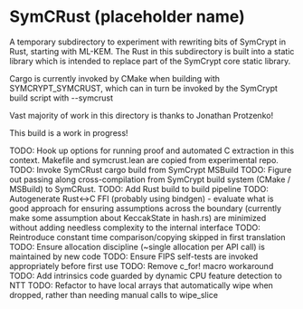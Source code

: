 # SymCRust (placeholder name)

A temporary subdirectory to experiment with rewriting bits of SymCrypt in Rust, starting with ML-KEM.
The Rust in this subdirectory is built into a static library which is intended to replace part of the
SymCrypt core static library.

Cargo is currently invoked by CMake when building with SYMCRYPT_SYMCRUST, which can in turn be invoked
by the SymCrypt build script with --symcrust

Vast majority of work in this directory is thanks to Jonathan Protzenko!


This build is a work in progress!

TODO: Hook up options for running proof and automated C extraction in this context.
Makefile and symcrust.lean are copied from experimental repo.
TODO: Invoke SymCRust cargo build from SymCrypt MSBuild
TODO: Figure out passing along cross-compilation from SymCrypt build system (CMake / MSBuild)
to SymCRust.
TODO: Add Rust build to build pipeline
TODO: Autogenerate Rust<->C FFI (probably using bindgen) - evaluate what is good approach for ensuring assumptions across the boundary (currently make some assumption about KeccakState in hash.rs) are minimized without adding needless complexity to the internal interface
TODO: Reintroduce constant time comparison/copying skipped in first translation
TODO: Ensure allocation discipline (~single allocation per API call) is maintained by new code
TODO: Ensure FIPS self-tests are invoked appropriately before first use
TODO: Remove c_for! macro workaround
TODO: Add intrinsics code guarded by dynamic CPU feature detection to NTT
TODO: Refactor to have local arrays that automatically wipe when dropped, rather than needing manual calls to wipe_slice
